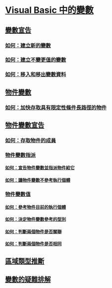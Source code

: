 # [Visual Basic 中的變數](index.md)
## [變數宣告](variable-declaration.md)
### [如何：建立新的變數](how-to-create-a-new-variable.md)
### [如何：建立不變更值的變數](how-to-create-a-variable-that-does-not-change-in-value.md)
### [如何：移入和移出變數資料](how-to-move-data-into-and-out-of-a-variable.md)
## [物件變數](object-variables.md)
### [如何：加快存取具有限定性條件長路徑的物件](how-to-speed-up-access-to-an-object-with-a-long-qualification-path.md)
## [物件變數宣告](object-variable-declaration.md)
### [如何：存取物件的成員](how-to-access-members-of-an-object.md)
### [物件變數指派](object-variable-assignment.md)
#### [如何：宣告物件變數並指派物件給它](how-to-declare-an-object-variable-and-assign-an-object-to-it.md)
#### [如何：讓物件變數不參考執行個體](how-to-make-an-object-variable-not-refer-to-any-instance.md)
### [物件變數值](object-variable-values.md)
#### [如何：參考物件目前的執行個體](how-to-refer-to-the-current-instance-of-an-object.md)
#### [如何：決定物件變數參考的型別](how-to-determine-what-type-an-object-variable-refers-to.md)
#### [如何：判斷兩個物件是否關聯](how-to-determine-whether-two-objects-are-related.md)
#### [如何：判斷兩個物件是否相同](how-to-determine-whether-two-objects-are-identical.md)
## [區域類型推斷](local-type-inference.md)
## [變數的疑難排解](troubleshooting-variables.md)